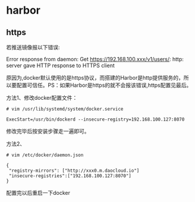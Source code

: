 # harbor

## https

若推送镜像报以下错误:

Error response from daemon: Get https://192.168.100.xxx/v1/users/: http: server gave HTTP response to HTTPS client

原因为,docker默认使用的是https协议，而搭建的Harbor是http提供服务的，所以要配置可信任。PS：如果Harbor是https的就不会报该错误,https配置见最后。

方法1、修改docker配置文件：

```
# vim /usr/lib/systemd/system/docker.service

ExecStart=/usr/bin/dockerd --insecure-registry=192.168.100.127:8070
```

修改完毕后按安装步骤走一遍即可。

方法2、

```
# vim /etc/docker/daemon.json

{
 "registry-mirrors": ["http://xxx0.m.daocloud.io"]
 "insecure-registries":["192.168.100.127:8070"]
}    
```

配置完以后重启一下docker